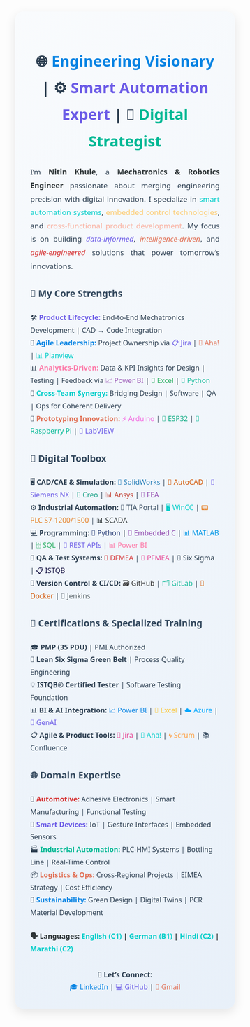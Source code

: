 <div style="font-family:'Segoe UI',sans-serif;color:#2c3e50;background:linear-gradient(145deg,#f9fbfd,#e8f0f9);padding:35px;border-radius:20px;box-shadow:0 8px 24px rgba(0,0,0,0.1);max-width:960px;margin:auto;line-height:1.8;">

  <!-- Header Section -->
  <h2 style="font-size:34px;text-align:center;margin-bottom:25px;">
    🌐 <span style="color:#0984e3;">Engineering Visionary</span> | ⚙️ <span style="color:#6c5ce7;">Smart Automation Expert</span> | 🧠 <span style="color:#00b894;">Digital Strategist</span>
  </h2>

  <!-- Introduction -->
  <p style="font-size:17px;text-align:justify;margin-bottom:25px;">
    I’m <strong style="color:#2d3436;">Nitin Khule</strong>, a <strong style="color:#2d3436;">Mechatronics & Robotics Engineer</strong> passionate about merging engineering precision with digital innovation.
    I specialize in <span style="color:#00cec9;">smart automation systems</span>, <span style="color:#fdcb6e;">embedded control technologies</span>, and <span style="color:#fab1a0;">cross-functional product development</span>.
    My focus is on building <em style="color:#6c5ce7;">data-informed</em>, <em style="color:#e17055;">intelligence-driven</em>, and <em style="color:#d63031;">agile-engineered</em> solutions that power tomorrow’s innovations.
  </p>

  <!-- Strengths -->
  <h3 style="color:#34495e;font-size:21px;">🎯 My Core Strengths</h3>
  <ul style="list-style:none;padding-left:0;font-size:16px;">
    <li>🛠️ <strong style="color:#6c5ce7;">Product Lifecycle:</strong> End-to-End Mechatronics Development | CAD → Code Integration</li>
    <li>🧠 <strong style="color:#0984e3;">Agile Leadership:</strong> Project Ownership via 
      <span style="color:#6c5ce7;">📋 Jira</span> | 
      <span style="color:#e17055;">📌 Aha!</span> | 
      <span style="color:#00cec9;">📊 Planview</span>
    </li>
    <li>📊 <strong style="color:#fd79a8;">Analytics-Driven:</strong> Data & KPI Insights for Design | Testing | Feedback via 
      <span style="color:#9b59b6;">📈 Power BI</span> | 
      <span style="color:#27ae60;">🧪 Excel</span> | 
      <span style="color:#1abc9c;">🧠 Python</span>
    </li>
    <li>🤝 <strong style="color:#00cec9;">Cross-Team Synergy:</strong> Bridging Design | Software | QA | Ops for Coherent Delivery</li>
    <li>🚀 <strong style="color:#e17055;">Prototyping Innovation:</strong> 
      <span style="color:#f368e0;">⚡ Arduino</span> | 
      <span style="color:#10ac84;">📶 ESP32</span> | 
      <span style="color:#00b894;">🍓 Raspberry Pi</span> | 
      <span style="color:#6c5ce7;">🧪 LabVIEW</span>
    </li>
  </ul>

  <!-- Tech Toolbox -->
  <h3 style="color:#34495e;font-size:21px;">🧰 Digital Toolbox</h3>
  <ul style="list-style:none;padding-left:0;font-size:16px;">
    <li>🖥️ <strong>CAD/CAE & Simulation:</strong> 
      <span style="color:#2980b9;">📐 SolidWorks</span> | 
      <span style="color:#d35400;">📏 AutoCAD</span> | 
      <span style="color:#6c5ce7;">🔩 Siemens NX</span> | 
      <span style="color:#16a085;">🔧 Creo</span> | 
      <span style="color:#c0392b;">📊 Ansys</span> | 
      <span style="color:#8e44ad;">📎 FEA</span>
    </li>
    <li>⚙️ <strong>Industrial Automation:</strong> 
      <span style="color:#34495e;">🧠 TIA Portal</span> | 
      <span style="color:#00cec9;">🖥️ WinCC</span> | 
      <span style="color:#e67e22;">📟 PLC S7-1200/1500</span> | 
      <span style="color:#2d3436;">📊 SCADA</span>
    </li>
    <li>💻 <strong>Programming:</strong> 
      <span style="color:#273c75;">🐍 Python</span> | 
      <span style="color:#8e44ad;">📘 Embedded C</span> | 
      <span style="color:#0097e6;">📊 MATLAB</span> | 
      <span style="color:#27ae60;">🗄️ SQL</span> | 
      <span style="color:#6c5ce7;">🔗 REST APIs</span> | 
      <span style="color:#fd79a8;">📊 Power BI</span>
    </li>
    <li>🧪 <strong>QA & Test Systems:</strong> 
      <span style="color:#d63031;">🧬 DFMEA</span> | 
      <span style="color:#e84393;">🧪 PFMEA</span> | 
      <span style="color:#2c3e50;">🎯 Six Sigma</span> | 
      <span style="color:#130f40;">📋 ISTQB</span>
    </li>
    <li>🧱 <strong>Version Control & CI/CD:</strong> 
      <span style="color:#333333;">🗃️ GitHub</span> | 
      <span style="color:#1abc9c;">🗂️ GitLab</span> | 
      <span style="color:#d35400;">🐳 Docker</span> | 
      <span style="color:#636e72;">🔁 Jenkins</span>
    </li>
  </ul>

  <!-- Certifications -->
  <h3 style="color:#34495e;font-size:21px;">📜 Certifications & Specialized Training</h3>
  <ul style="list-style:none;padding-left:0;font-size:16px;">
    <li>🎓 <strong>PMP (35 PDU)</strong> | PMI Authorized</li>
    <li>🧪 <strong>Lean Six Sigma Green Belt</strong> | Process Quality Engineering</li>
    <li>💡 <strong>ISTQB® Certified Tester</strong> | Software Testing Foundation</li>
    <li>📊 <strong>BI & AI Integration:</strong> 
      <span style="color:#0984e3;">📈 Power BI</span> | 
      <span style="color:#fbc531;">🧮 Excel</span> | 
      <span style="color:#00a8ff;">☁️ Azure</span> | 
      <span style="color:#6c5ce7;">🤖 GenAI</span>
    </li>
    <li>📋 <strong>Agile & Product Tools:</strong> 
      <span style="color:#e84393;">📌 Jira</span> | 
      <span style="color:#00cec9;">📍 Aha!</span> | 
      <span style="color:#ff9f43;">🌀 Scrum</span> | 
      <span style="color:#34495e;">📚 Confluence</span>
    </li>
  </ul>

  <!-- Industry Experience -->
  <h3 style="color:#34495e;font-size:21px;">🌐 Domain Expertise</h3>
  <ul style="list-style:none;padding-left:0;font-size:16px;">
    <li>🚗 <strong style="color:#d63031;">Automotive:</strong> Adhesive Electronics | Smart Manufacturing | Functional Testing</li>
    <li>🤖 <strong style="color:#6c5ce7;">Smart Devices:</strong> IoT | Gesture Interfaces | Embedded Sensors</li>
    <li>🏭 <strong style="color:#00b894;">Industrial Automation:</strong> PLC-HMI Systems | Bottling Line | Real-Time Control</li>
    <li>📦 <strong style="color:#e17055;">Logistics & Ops:</strong> Cross-Regional Projects | EIMEA Strategy | Cost Efficiency</li>
    <li>🌱 <strong style="color:#0984e3;">Sustainability:</strong> Green Design | Digital Twins | PCR Material Development</li>
  </ul>

  <!-- Languages -->
  <p style="font-size:16px;margin-top:25px;font-weight:bold;color:#2d3436;">
    🗣️ <strong>Languages:</strong> 
    <span style="color:#00cec9;">English (C1)</span> | 
    <span style="color:#00cec9;">German (B1)</span> | 
    <span style="color:#00cec9;">Hindi (C2)</span> | 
    <span style="color:#00cec9;">Marathi (C2)</span> 
  </p>

  <!-- Contact -->
  <div style="margin-top:30px;text-align:center;font-size:16px;">
    🔗 <strong>Let’s Connect:</strong><br>
    <a href="https://www.linkedin.com/in/nitinkhule" target="_blank" style="color:#0984e3;text-decoration:none;">🎓 LinkedIn</a> |
    <a href="https://github.com/NitinKhule" target="_blank" style="color:#6c5ce7;text-decoration:none;">💻 GitHub</a> |
    <a href="mailto:nitin.khule.de@gmail.com" style="color:#e17055;text-decoration:none;">📧 Gmail</a>
  </div>

</div>
